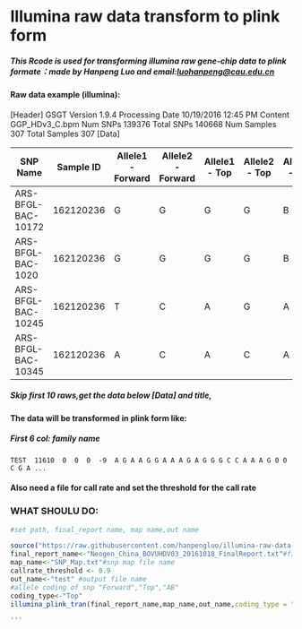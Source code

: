 # Illumina raw data transform to plink form
##### **This Rcode is used for transforming illumina raw gene-chip data to plink formate：made by Hanpeng Luo and email:luohanpeng@cau.edu.cn**

#### Raw data example (illumina):
[Header]
GSGT Version	1.9.4
Processing Date	10/19/2016 12:45 PM
Content		GGP_HDv3_C.bpm
Num SNPs	139376
Total SNPs	140668
Num Samples	307
Total Samples	307
[Data]

| SNP Name | Sample ID |  Allele1 - Forward| Allele2 - Forward |  Allele1 - Top |Allele2 - Top  | Allele1 - AB | Allele2 - AB | GC Score | X |Y  |
| --- | --- | --- | --- | --- | --- | --- | --- | --- | --- | --- |
|ARS-BFGL-BAC-10172|162120236|	G	|G	|G	|G	|B	|B	|0.9420	|0.042	|0.556|
|ARS-BFGL-BAC-1020	|162120236|	G	|G	|G	|G	|B	|B	|0.9489	|0.027	|0.472
|ARS-BFGL-BAC-10245	|162120236|	T	|C	|A	|G	|A	|B	|0.7277	|1.568	|1.245
|ARS-BFGL-BAC-10345	|162120236|	A	|C	|A	|C	|A	|B	|0.9411	|0.680	|0.617
##### Skip first 10 raws,get the data  below [Data] and title, 

#### The data will be transformed in plink form like:
##### First 6 col: family name 
```
TEST  11610  0  0  0  -9  A G A A G G A A A G A G G G C C A A A G 0 0 C G A ...
```
#### Also need a file for call rate and set the threshold for the call rate


### WHAT SHOULU DO:

```R
#set path, final_report name, map name,out name

source("https://raw.githubusercontent.com/hanpengluo/illumina-raw-data-transform/master/illumina_tran_plink.R")
final_report_name<-"Neogen_China_BOVUHDV03_20161018_FinalReport.txt"#finale report file name
map_name<-"SNP_Map.txt"#snp map file name
callrate_threshold <- 0.9
out_name<-"test" #output file name
#allele coding of snp "Forward","Top","AB"
coding_type<-"Top"
illumina_plink_tran(final_report_name,map_name,out_name,coding_type = "Top",callrate_threshold)

'''
